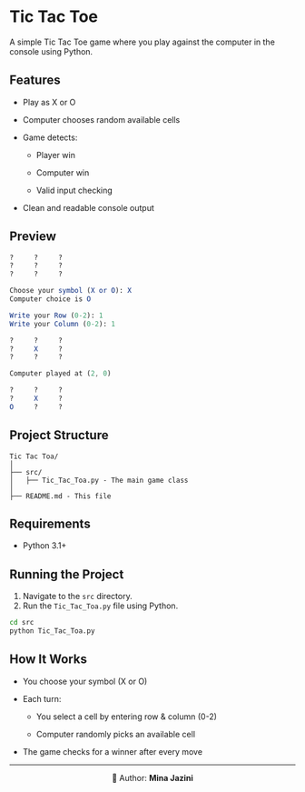 # Tic Tac Toe
A simple Tic Tac Toe game where you play against the computer in the console using Python.

## Features

- Play as X or O

- Computer chooses random available cells

- Game detects:

    - Player win

    - Computer win

    - Valid input checking

- Clean and readable console output

## Preview
```mathematica
?     ?     ?
?     ?     ?
?     ?     ?

Choose your symbol (X or O): X
Computer choice is O

Write your Row (0-2): 1  
Write your Column (0-2): 1

?     ?     ?
?     X     ?
?     ?     ?

Computer played at (2, 0)

?     ?     ?
?     X     ?
O     ?     ?

```

## Project Structure
```
Tic Tac Toa/
│
├── src/
│   ├── Tic_Tac_Toa.py - The main game class
│
├── README.md - This file
```

## Requirements

- Python 3.1+

## Running the Project

1. Navigate to the `src` directory.
2. Run the `Tic_Tac_Toa.py` file using Python.

```bash
cd src
python Tic_Tac_Toa.py
```

## How It Works
- You choose your symbol (X or O)

- Each turn:

    - You select a cell by entering row & column (0-2)

    - Computer randomly picks an available cell

- The game checks for a winner after every move

---
<p align="center">👧 Author: <b>Mina Jazini</b></p>